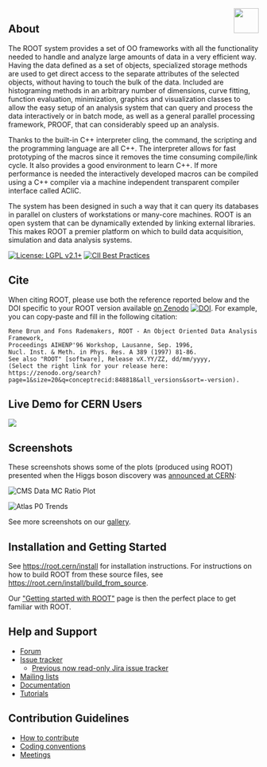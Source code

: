 <img src="https://root-forum.cern.ch/uploads/default/original/2X/3/3fb82b650635bc6d61461f3c47f41786afad4548.png" align="right"  height="50"/>

## About

The ROOT system provides a set of OO frameworks with all the functionality
needed to handle and analyze large amounts of data in a very efficient way.
Having the data defined as a set of objects, specialized storage methods are
used to get direct access to the separate attributes of the selected objects,
without having to touch the bulk of the data. Included are histograming
methods in an arbitrary number of dimensions, curve fitting, function
evaluation, minimization, graphics and visualization classes to allow
the easy setup of an analysis system that can query and process the data
interactively or in batch mode, as well as a general parallel processing
framework, PROOF, that can considerably speed up an analysis.

Thanks to the built-in C++ interpreter cling, the command, the
scripting and the programming language are all C++. The interpreter
allows for fast prototyping of the macros since it removes the time
consuming compile/link cycle. It also provides a good environment to
learn C++. If more performance is needed the interactively developed
macros can be compiled using a C++ compiler via a machine independent
transparent compiler interface called ACliC.

The system has been designed in such a way that it can query its databases
in parallel on clusters of workstations or many-core machines. ROOT is
an open system that can be dynamically extended by linking external
libraries. This makes ROOT a premier platform on which to build data
acquisition, simulation and data analysis systems.

[![License: LGPL v2.1+](https://img.shields.io/badge/License-LGPL%20v2.1+-blue.svg)](https://www.gnu.org/licenses/lgpl.html)
[![CII Best Practices](https://bestpractices.coreinfrastructure.org/projects/5060/badge)](https://bestpractices.coreinfrastructure.org/projects/5060)

## Cite

When citing ROOT, please use both the reference reported below and the DOI specific to your ROOT version available [on Zenodo](https://zenodo.org/badge/latestdoi/10994345) [![DOI](https://zenodo.org/badge/10994345.svg)](https://zenodo.org/badge/latestdoi/10994345). For example, you can copy-paste and fill in the following citation:

    Rene Brun and Fons Rademakers, ROOT - An Object Oriented Data Analysis Framework,
    Proceedings AIHENP'96 Workshop, Lausanne, Sep. 1996,
    Nucl. Inst. & Meth. in Phys. Res. A 389 (1997) 81-86.
    See also "ROOT" [software], Release vX.YY/ZZ, dd/mm/yyyy,
    (Select the right link for your release here: https://zenodo.org/search?page=1&size=20&q=conceptrecid:848818&all_versions&sort=-version).

## Live Demo for CERN Users
[![](https://swanserver.web.cern.ch/swanserver/images/badge_swan_white_150.png)](http://cern.ch/swanserver/cgi-bin/go?projurl=https://github.com/cernphsft/rootbinder.git)

## Screenshots
These screenshots shows some of the plots (produced using ROOT) presented when the Higgs boson discovery was [announced at CERN](http://home.cern/topics/higgs-boson):

![CMS Data MC Ratio Plot](https://root.cern/gallery/higgs_plots/CMS_Data_MC_Ratio_Plot.png)

![Atlas P0 Trends](https://root.cern/gallery/higgs_plots/Atlas_P0_Trends.png)

See more screenshots on our [gallery](https://root.cern/gallery).

## Installation and Getting Started
See https://root.cern/install for installation instructions.
For instructions on how to build ROOT from these source files, see https://root.cern/install/build_from_source.

Our ["Getting started with ROOT"](https://root.cern/get_started) page is then the perfect place to get familiar with ROOT.

## Help and Support
- [Forum](https://root.cern/forum/)
- [Issue tracker](https://github.com/root-project/root/issues)
  * [Previous now read-only Jira issue tracker](https://sft.its.cern.ch/jira/projects/ROOT/issues/ROOT-5820?filter=allopenissues)
- [Mailing lists](https://groups.cern.ch/group/root-dev/default.aspx)
- [Documentation](https://root.cern/guides/reference-guide)
- [Tutorials](https://root.cern/doc/master/group__Tutorials.html)

## Contribution Guidelines
- [How to contribute](https://github.com/root-project/root/blob/master/CONTRIBUTING.md)
- [Coding conventions](https://root.cern/coding-conventions)
- [Meetings](https://root.cern/meetings)
